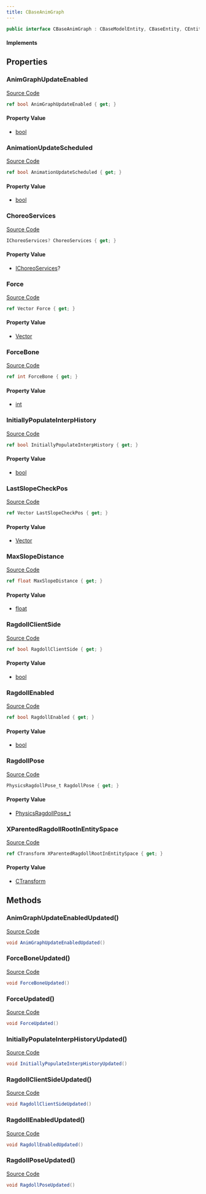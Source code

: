```yaml
---
title: CBaseAnimGraph
---
```


```csharp
public interface CBaseAnimGraph : CBaseModelEntity, CBaseEntity, CEntityInstance, ISchemaClass<CEntityInstance>, ISchemaClass<CBaseEntity>, ISchemaClass<CBaseModelEntity>, ISchemaClass<CBaseAnimGraph>, ISchemaField, ISchemaClass, INativeHandle
```

#### Implements

## Properties

### AnimGraphUpdateEnabled

[Source Code](https://github.com/swiftly-solution/swiftlys2/blob/main/managed/src/SwiftlyS2.Generated/Schemas/Interfaces/CBaseAnimGraph.cs#L21)

```csharp
ref bool AnimGraphUpdateEnabled { get; }
```

#### Property Value

- [bool](https://learn.microsoft.com/dotnet/api/system.boolean)

### AnimationUpdateScheduled

[Source Code](https://github.com/swiftly-solution/swiftlys2/blob/main/managed/src/SwiftlyS2.Generated/Schemas/Interfaces/CBaseAnimGraph.cs#L27)

```csharp
ref bool AnimationUpdateScheduled { get; }
```

#### Property Value

- [bool](https://learn.microsoft.com/dotnet/api/system.boolean)

### ChoreoServices

[Source Code](https://github.com/swiftly-solution/swiftlys2/blob/main/managed/src/SwiftlyS2.Generated/Schemas/Interfaces/CBaseAnimGraph.cs#L19)

```csharp
IChoreoServices? ChoreoServices { get; }
```

#### Property Value

- [IChoreoServices](/docs/api/shared/schemadefinitions/ichoreoservices)?

### Force

[Source Code](https://github.com/swiftly-solution/swiftlys2/blob/main/managed/src/SwiftlyS2.Generated/Schemas/Interfaces/CBaseAnimGraph.cs#L29)

```csharp
ref Vector Force { get; }
```

#### Property Value

- [Vector](/docs/api/shared/natives/vector)

### ForceBone

[Source Code](https://github.com/swiftly-solution/swiftlys2/blob/main/managed/src/SwiftlyS2.Generated/Schemas/Interfaces/CBaseAnimGraph.cs#L31)

```csharp
ref int ForceBone { get; }
```

#### Property Value

- [int](https://learn.microsoft.com/dotnet/api/system.int32)

### InitiallyPopulateInterpHistory

[Source Code](https://github.com/swiftly-solution/swiftlys2/blob/main/managed/src/SwiftlyS2.Generated/Schemas/Interfaces/CBaseAnimGraph.cs#L17)

```csharp
ref bool InitiallyPopulateInterpHistory { get; }
```

#### Property Value

- [bool](https://learn.microsoft.com/dotnet/api/system.boolean)

### LastSlopeCheckPos

[Source Code](https://github.com/swiftly-solution/swiftlys2/blob/main/managed/src/SwiftlyS2.Generated/Schemas/Interfaces/CBaseAnimGraph.cs#L25)

```csharp
ref Vector LastSlopeCheckPos { get; }
```

#### Property Value

- [Vector](/docs/api/shared/natives/vector)

### MaxSlopeDistance

[Source Code](https://github.com/swiftly-solution/swiftlys2/blob/main/managed/src/SwiftlyS2.Generated/Schemas/Interfaces/CBaseAnimGraph.cs#L23)

```csharp
ref float MaxSlopeDistance { get; }
```

#### Property Value

- [float](https://learn.microsoft.com/dotnet/api/system.single)

### RagdollClientSide

[Source Code](https://github.com/swiftly-solution/swiftlys2/blob/main/managed/src/SwiftlyS2.Generated/Schemas/Interfaces/CBaseAnimGraph.cs#L37)

```csharp
ref bool RagdollClientSide { get; }
```

#### Property Value

- [bool](https://learn.microsoft.com/dotnet/api/system.boolean)

### RagdollEnabled

[Source Code](https://github.com/swiftly-solution/swiftlys2/blob/main/managed/src/SwiftlyS2.Generated/Schemas/Interfaces/CBaseAnimGraph.cs#L35)

```csharp
ref bool RagdollEnabled { get; }
```

#### Property Value

- [bool](https://learn.microsoft.com/dotnet/api/system.boolean)

### RagdollPose

[Source Code](https://github.com/swiftly-solution/swiftlys2/blob/main/managed/src/SwiftlyS2.Generated/Schemas/Interfaces/CBaseAnimGraph.cs#L33)

```csharp
PhysicsRagdollPose_t RagdollPose { get; }
```

#### Property Value

- [PhysicsRagdollPose_t](/docs/api/shared/schemadefinitions/physicsragdollpose_t)

### XParentedRagdollRootInEntitySpace

[Source Code](https://github.com/swiftly-solution/swiftlys2/blob/main/managed/src/SwiftlyS2.Generated/Schemas/Interfaces/CBaseAnimGraph.cs#L39)

```csharp
ref CTransform XParentedRagdollRootInEntitySpace { get; }
```

#### Property Value

- [CTransform](/docs/api/shared/natives/ctransform)

## Methods

### AnimGraphUpdateEnabledUpdated()

[Source Code](https://github.com/swiftly-solution/swiftlys2/blob/main/managed/src/SwiftlyS2.Generated/Schemas/Interfaces/CBaseAnimGraph.cs#L42)

```csharp
void AnimGraphUpdateEnabledUpdated()
```

### ForceBoneUpdated()

[Source Code](https://github.com/swiftly-solution/swiftlys2/blob/main/managed/src/SwiftlyS2.Generated/Schemas/Interfaces/CBaseAnimGraph.cs#L44)

```csharp
void ForceBoneUpdated()
```

### ForceUpdated()

[Source Code](https://github.com/swiftly-solution/swiftlys2/blob/main/managed/src/SwiftlyS2.Generated/Schemas/Interfaces/CBaseAnimGraph.cs#L43)

```csharp
void ForceUpdated()
```

### InitiallyPopulateInterpHistoryUpdated()

[Source Code](https://github.com/swiftly-solution/swiftlys2/blob/main/managed/src/SwiftlyS2.Generated/Schemas/Interfaces/CBaseAnimGraph.cs#L41)

```csharp
void InitiallyPopulateInterpHistoryUpdated()
```

### RagdollClientSideUpdated()

[Source Code](https://github.com/swiftly-solution/swiftlys2/blob/main/managed/src/SwiftlyS2.Generated/Schemas/Interfaces/CBaseAnimGraph.cs#L47)

```csharp
void RagdollClientSideUpdated()
```

### RagdollEnabledUpdated()

[Source Code](https://github.com/swiftly-solution/swiftlys2/blob/main/managed/src/SwiftlyS2.Generated/Schemas/Interfaces/CBaseAnimGraph.cs#L46)

```csharp
void RagdollEnabledUpdated()
```

### RagdollPoseUpdated()

[Source Code](https://github.com/swiftly-solution/swiftlys2/blob/main/managed/src/SwiftlyS2.Generated/Schemas/Interfaces/CBaseAnimGraph.cs#L45)

```csharp
void RagdollPoseUpdated()
```

